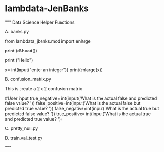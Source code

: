 # lambdata-JenBanks
"""
Data Science Helper Functions


A. banks.py

from lambdata_jbanks.mod import enlarge


print (df.head())

print ("Hello")

x= int(input("enter an integer"))
print(enlarge(x))

B. confusion_matrix.py

This is create a 2 x 2 confusion matrix

#User input
true_negative= int(input('What is the actual false and predicted false value? '))
false_positive=int(input('What is the actual false but predicted true value? '))
false_negative=int(input('What is the actual true but predicted false value? '))
true_positive= int(input('What is the actual true and predicted true value? '))

C. pretty_null.py

D. train_val_test.py

"""